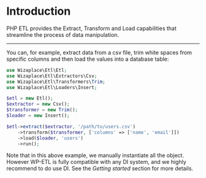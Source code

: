 # Introduction

PHP ETL provides the Extract, Transform and Load capabilities that streamline the process of data manipulation.

---

You can, for example, extract data from a csv file, trim white spaces from specific columns and then load the values into a database table:

```php
use Wizaplace\Etl\Etl;
use Wizaplace\Etl\Extractors\Csv;
use Wizaplace\Etl\Transformers\Trim;
use Wizaplace\Etl\Loaders\Insert;

$etl = new Etl();
$extractor = new Csv();
$transformer = new Trim();
$loader = new Insert();

$etl->extract($extractor, '/path/to/users.csv')
    ->transform($transformer, ['columns' => ['name', 'email']])
    ->load($loader, 'users')
    ->run();
```

Note that in this above example, we manually instantiate all the object.
However WP-ETL is fully compatible with any DI system, and we highly recommend
to do use DI. See the _Getting started_ section for more details.